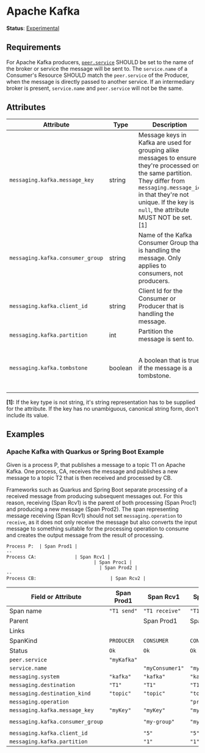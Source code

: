 # Apache Kafka

**Status**: [Experimental](../../../document-status.md)

## Requirements

For Apache Kafka producers, [`peer.service`](./span-general.md#general-remote-service-attributes) SHOULD be set to the name of the broker or service the message will be sent to.
The `service.name` of a Consumer's Resource SHOULD match the `peer.service` of the Producer, when the message is directly passed to another service.
If an intermediary broker is present, `service.name` and `peer.service` will not be the same.

## Attributes

<!-- semconv messaging.kafka -->
| Attribute  | Type | Description  | Examples  | Required |
|---|---|---|---|---|
| `messaging.kafka.message_key` | string | Message keys in Kafka are used for grouping alike messages to ensure they're processed on the same partition. They differ from `messaging.message_id` in that they're not unique. If the key is `null`, the attribute MUST NOT be set. [1] | `myKey` | No |
| `messaging.kafka.consumer_group` | string | Name of the Kafka Consumer Group that is handling the message. Only applies to consumers, not producers. | `my-group` | No |
| `messaging.kafka.client_id` | string | Client Id for the Consumer or Producer that is handling the message. | `client-5` | No |
| `messaging.kafka.partition` | int | Partition the message is sent to. | `2` | No |
| `messaging.kafka.tombstone` | boolean | A boolean that is true if the message is a tombstone. |  | If missing, it is assumed to be false. |

**[1]:** If the key type is not string, it's string representation has to be supplied for the attribute. If the key has no unambiguous, canonical string form, don't include its value.
<!-- endsemconv -->

## Examples

### Apache Kafka with Quarkus or Spring Boot Example

Given is a process P, that publishes a message to a topic T1 on Apache Kafka.
One process, CA, receives the message and publishes a new message to a topic T2 that is then received and processed by CB.

Frameworks such as Quarkus and Spring Boot separate processing of a received message from producing subsequent messages out.
For this reason, receiving (Span Rcv1) is the parent of both processing (Span Proc1) and producing a new message (Span Prod2).
The span representing message receiving (Span Rcv1) should not set `messaging.operation` to `receive`,
as it does not only receive the message but also converts the input message to something suitable for the processing operation to consume and creates the output message from the result of processing.

```
Process P:  | Span Prod1 |
--
Process CA:              | Span Rcv1 |
                                | Span Proc1 |
                                  | Span Prod2 |
--
Process CB:                           | Span Rcv2 |
```

| Field or Attribute | Span Prod1 | Span Rcv1 | Span Proc1 | Span Prod2 | Span Rcv2
|-|-|-|-|-|-|
| Span name | `"T1 send"` | `"T1 receive"` | `"T1 process"` | `"T2 send"` | `"T2 receive`" |
| Parent |  | Span Prod1 | Span Rcv1 | Span Rcv1 | Span Prod2 |
| Links |  |  | |  |  |
| SpanKind | `PRODUCER` | `CONSUMER` | `CONSUMER` | `PRODUCER` | `CONSUMER` |
| Status | `Ok` | `Ok` | `Ok` | `Ok` | `Ok` |
| `peer.service` | `"myKafka"` |  |  | `"myKafka"` |  |
| `service.name` |  | `"myConsumer1"` | `"myConsumer1"` |  | `"myConsumer2"` |
| `messaging.system` | `"kafka"` | `"kafka"` | `"kafka"` | `"kafka"` | `"kafka"` |
| `messaging.destination` | `"T1"` | `"T1"` | `"T1"` | `"T2"` | `"T2"` |
| `messaging.destination_kind` | `"topic"` | `"topic"` | `"topic"` | `"topic"` | `"topic"` |
| `messaging.operation` |  |  | `"process"` |  | `"receive"` |
| `messaging.kafka.message_key` | `"myKey"` | `"myKey"` | `"myKey"` | `"anotherKey"` | `"anotherKey"` |
| `messaging.kafka.consumer_group` |  | `"my-group"` | `"my-group"` |  | `"another-group"` |
| `messaging.kafka.client_id` |  | `"5"` | `"5"` | `"5"` | `"8"` |
| `messaging.kafka.partition` |  | `"1"` | `"1"` |  | `"3"` |